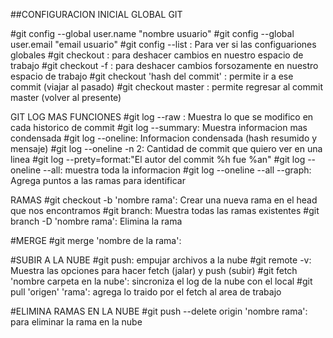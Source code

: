 

##CONFIGURACION INICIAL GLOBAL GIT

#git config --global user.name "nombre usuario"
#git config --global user.email "email usuario"
#git config --list : Para ver si las configuariones globales
#git checkout : para deshacer cambios en nuestro espacio de trabajo
#git checkout -f : para deshacer cambios forsozamente en nuestro espacio de trabajo
#git checkout 'hash del commit' : permite ir a ese commit (viajar al pasado)
#git checkout master : permite regresar al commit master (volver al presente)

GIT LOG MAS FUNCIONES
#git log --raw : Muestra lo que se modifico en cada historico de commit
#git log --summary: Muestra informacion mas condensada
#git log --oneline: Informacion condensada (hash resumido y mensaje)
#git log --oneline -n 2: Cantidad de commit que quiero ver en una linea
#git log --prety=format:"El autor del commit %h fue %an"
#git log --oneline --all: muestra toda la informacion
#git log --oneline --all --graph: Agrega puntos a las ramas para identificar

RAMAS
#git checkout -b 'nombre rama': Crear una nueva rama en el head que nos encontramos
#git branch: Muestra todas las ramas existentes
#git branch -D 'nombre rama': Elimina la rama


#MERGE
#git merge 'nombre de la rama':


#SUBIR A LA NUBE
#git push: empujar archivos a la nube
#git remote -v: Muestra las opciones para hacer fetch (jalar) y push (subir)
#git fetch 'nombre carpeta en la nube': sincroniza el log de la nube con el local
#git pull 'origen' 'rama': agrega lo traido por el fetch al area de trabajo

#ELIMINA RAMAS EN LA NUBE
#git push --delete origin 'nombre rama': para eliminar la rama en la nube